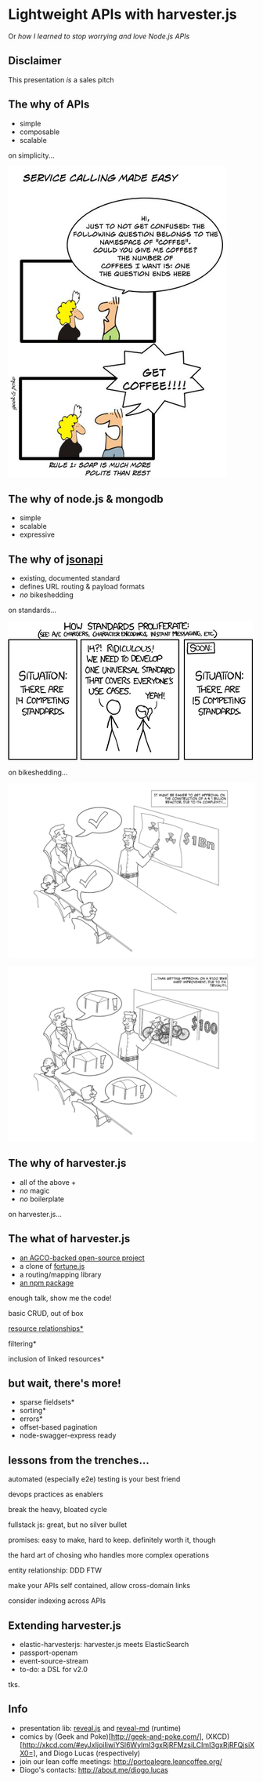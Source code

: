 Lightweight APIs with harvester.js
==========
Or *how I learned to stop worrying and love Node.js APIs*

Disclaimer
----------
This presentation *is* a sales pitch


The why of APIs
---------------
* simple
* composable
* scalable


on simplicity...


![Soap is much more polite than rest](/images/rest-vs-soap.png "Soap is much more polite than rest")


The why of node.js & mongodb
----------------------------
* simple
* scalable
* expressive


The why of [jsonapi](http://jsonapi.org/)
------------------
* existing, documented standard
* defines URL routing & payload formats
* *no* bikeshedding


on standards...


![XKCD: competing standards](/images/xkcd-standards.png "XKCD: competing standards")


on bikeshedding...


![Alt text](/images/bikeshedding00.png "Reactors are easy to discuss")

 
![Alt text](/images/bikeshedding01.png "Bikesheds, on the other hand, are really hard")


The why of harvester.js
-----------------------
* all of the above +
* *no* magic
* *no* boilerplate


on harvester.js...


The what of harvester.js
------------------------
* [an AGCO-backed open-source project](http://developer.agcocorp.com)
* a clone of [fortune.js](http://fortunejs.com/)
* a routing/mapping library
* [an npm package](https://www.npmjs.com/package/harvesterjs)


enough talk, show me the code!


basic CRUD, out of box


[resource relationships*](http://jsonapi.org/format/#document-structure-resource-relationships)


filtering*


inclusion of linked resources*


but wait, there's more!
-----------------------
* sparse fieldsets*
* sorting*
* errors*
* offset-based pagination
* node-swagger-express ready


lessons from the trenches...
----------------------------


automated (especially e2e) testing is your best friend


devops practices as enablers


break the heavy, bloated cycle


fullstack js: great, but no silver bullet


promises: easy to make, hard to keep.
definitely worth it, though


the hard art of chosing who handles more complex operations


entity relationship: DDD FTW


make your APIs self contained, allow cross-domain links


consider indexing across APIs


Extending harvester.js
-----------------------
* elastic-harvesterjs: harvester.js meets ElasticSearch
* passport-openam
* event-source-stream
* to-do: a DSL for v2.0


tks.


Info
----
* presentation lib: [reveal.js](http://lab.hakim.se/reveal-js/#/) and [reveal-md](https://github.com/webpro/reveal-md) (runtime)
* comics by (Geek and Poke)[http://geek-and-poke.com/], (XKCD)[http://xkcd.com/#eyJxIjoiIiwiYSI6WyImI3gxRjRFMzsiLCImI3gxRjRFQjsiXX0=], and Diogo Lucas (respectively)
* join our lean coffe meetings: http://portoalegre.leancoffee.org/
* Diogo's contacts: http://about.me/diogo.lucas

